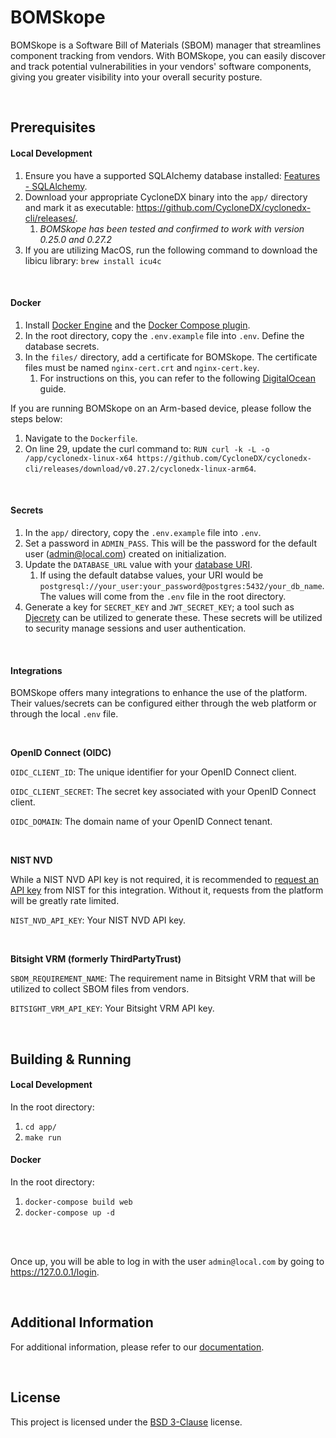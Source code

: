 # BOMSkope

BOMSkope is a Software Bill of Materials (SBOM) manager that streamlines component tracking from vendors. With BOMSkope, you can easily discover and track potential vulnerabilities in your vendors' software components, giving you greater visibility into your overall security posture.

<br>

## Prerequisites

#### Local Development

1. Ensure you have a supported SQLAlchemy database installed: [Features - SQLAlchemy](https://www.sqlalchemy.org/features.html).
2. Download your appropriate CycloneDX binary into the `app/` directory and mark it as executable: https://github.com/CycloneDX/cyclonedx-cli/releases/.
    1. *BOMSkope has been tested and confirmed to work with version 0.25.0 and 0.27.2*
3. If you are utilizing MacOS, run the following command to download the libicu library: `brew install icu4c`

<br>

#### Docker

1. Install [Docker Engine](https://docs.docker.com/engine/install/) and the [Docker Compose plugin](https://docs.docker.com/compose/install/linux/).
2. In the root directory, copy the `.env.example` file into `.env`. Define the database secrets.
3. In the `files/` directory, add a certificate for BOMSkope. The certificate files must be named `nginx-cert.crt` and `nginx-cert.key`.
    1. For instructions on this, you can refer to the following [DigitalOcean](https://www.digitalocean.com/community/tutorials/how-to-create-a-self-signed-ssl-certificate-for-nginx-in-ubuntu) guide.

If you are running BOMSkope on an Arm-based device, please follow the steps below:

1. Navigate to the `Dockerfile`.
2. On line 29, update the curl command to: `RUN curl -k -L -o /app/cyclonedx-linux-x64 https://github.com/CycloneDX/cyclonedx-cli/releases/download/v0.27.2/cyclonedx-linux-arm64`.

<br>

#### Secrets

1. In the `app/` directory, copy the `.env.example` file into `.env`.
2. Set a password in `ADMIN_PASS`. This will be the password for the default user (admin@local.com) created on initialization.
3. Update the `DATABASE_URL` value with your [database URI](https://metacpan.org/pod/URI::db#Format).
    1. If using the default databse values, your URI would be `postgresql://your_user:your_password@postgres:5432/your_db_name`. The values will come from the `.env` file in the root directory. 
4. Generate a key for `SECRET_KEY` and `JWT_SECRET_KEY`; a tool such as [Djecrety](https://djecrety.ir/) can be utilized to generate these. These secrets will be utilized to security manage sessions and user authentication.


<br>

#### Integrations

BOMSkope offers many integrations to enhance the use of the platform. Their values/secrets can be configured either through the web platform or through the local `.env` file.

<br>

**OpenID Connect (OIDC)**

`OIDC_CLIENT_ID`: The unique identifier for your OpenID Connect client.

`OIDC_CLIENT_SECRET`: The secret key associated with your OpenID Connect client.

`OIDC_DOMAIN`: The domain name of your OpenID Connect tenant.

<br>

**NIST NVD**

While a NIST NVD API key is not required, it is recommended to [request an API key](https://nvd.nist.gov/developers/request-an-api-key) from NIST for this integration. Without it, requests from the platform will be greatly rate limited.

`NIST_NVD_API_KEY`: Your NIST NVD API key.

<br>

**Bitsight VRM (formerly ThirdPartyTrust)**

`SBOM_REQUIREMENT_NAME`: The requirement name in Bitsight VRM that will be utilized to collect SBOM files from vendors.

`BITSIGHT_VRM_API_KEY`: Your Bitsight VRM API key.

<br>

## Building & Running

#### Local Development

In the root directory:

1. `cd app/`
2. `make run`


#### Docker

In the root directory:

1. `docker-compose build web`
2. `docker-compose up -d`


<br>
<br>

Once up, you will be able to log in with the user `admin@local.com` by going to https://127.0.0.1/login.

<br>

## Additional Information

For additional information, please refer to our [documentation](https://github.com/netskopeoss/BOMSkope/blob/main/BOMSkope%20-%20Documentation.pdf).

<br>

## License

This project is licensed under the [BSD 3-Clause](https://github.com/netSkope/project-emu/blob/develop/LICENSE) license.
